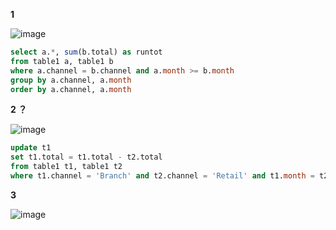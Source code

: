 **1**

![image](https://user-images.githubusercontent.com/51500878/143318486-bcde5e00-a34b-4cd0-aa10-67809555078a.png)

```sql
select a.*, sum(b.total) as runtot
from table1 a, table1 b
where a.channel = b.channel and a.month >= b.month
group by a.channel, a.month
order by a.channel, a.month
```

**2 ？**

![image](https://user-images.githubusercontent.com/51500878/143319025-466fff67-1712-456b-9dff-9d85c53c784a.png)

```sql
update t1
set t1.total = t1.total - t2.total 
from table1 t1, table1 t2
where t1.channel = 'Branch' and t2.channel = 'Retail' and t1.month = t2.month
```


**3**

![image](https://user-images.githubusercontent.com/51500878/143320133-6cb83a53-bce4-46f7-9134-9d79070876a1.png)

```sql

```
